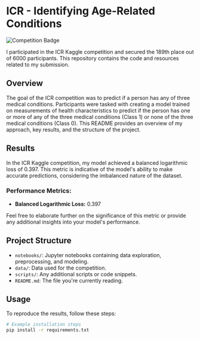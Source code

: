 # ICR - Identifying Age-Related Conditions

![Competition Badge](<URL to your competition badge if available>)

I participated in the ICR Kaggle competition and secured the 189th place out of 6000 participants. This repository contains the code and resources related to my submission.

## Overview

The goal of the ICR competition was to predict if a person has any of three medical conditions. Participants were tasked with creating a model trained on measurements of health characteristics to predict if the person has one or more of any of the three medical conditions (Class 1) or none of the three medical conditions (Class 0). This README provides an overview of my approach, key results, and the structure of the project.

## Results

In the ICR Kaggle competition, my model achieved a balanced logarithmic loss of 0.397. This metric is indicative of the model's ability to make accurate predictions, considering the imbalanced nature of the dataset.

### Performance Metrics:
- **Balanced Logarithmic Loss:** 0.397

Feel free to elaborate further on the significance of this metric or provide any additional insights into your model's performance.

## Project Structure

- `notebooks/`: Jupyter notebooks containing data exploration, preprocessing, and modeling.
- `data/`: Data used for the competition.
- `scripts/`: Any additional scripts or code snippets.
- `README.md`: The file you're currently reading.

## Usage

To reproduce the results, follow these steps:

```bash
# Example installation steps
pip install -r requirements.txt